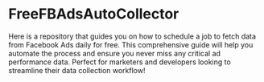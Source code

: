# FreeFBAdsAutoCollector
Here is a repository that guides you on how to schedule a job to fetch data from Facebook Ads daily for free. This comprehensive guide will help you automate the process and ensure you never miss any critical ad performance data. Perfect for marketers and developers looking to streamline their data collection workflow!
